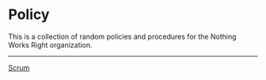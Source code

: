 # Policy  

This is a collection of random policies and procedures for the Nothing Works Right organization.  

---  

[Scrum](scrum.md)  
